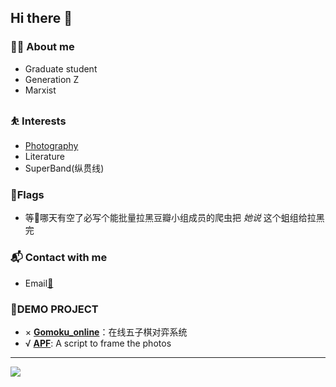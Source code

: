 ## Hi there 👋

<!--
**jinqimu/jinqimu** is a ✨ _special_ ✨ repository because its `README.md` (this file) appears on your GitHub profile.

Here are some ideas to get you started:

- 🔭 I’m currently working on ...
- 🌱 I’m currently learning ...
- 👯 I’m looking to collaborate on ...
- 🤔 I’m looking for help with ...
- 💬 Ask me about ...
- 📫 How to reach me: ...
- 😄 Pronouns: ...
- ⚡ Fun fact: ...
-->
### 👨‍💻 About me

* Graduate student
* Generation Z
* Marxist

### ⛹ Interests

* [Photography](https://jinqimublog.lofter.com/)
* Literature
* SuperBand(纵贯线)

### 🚩Flags

* 等👴哪天有空了必写个能批量拉黑豆瓣小组成员的爬虫把 *她说* 这个蛆组给拉黑完

### 📬 Contact with me

* Email[📧](mailto:jinqimu@outlook.com)

### 🧱DEMO PROJECT

* × **[Gomoku_online](https://jinqimu.github.io/game/)**：在线五子棋对弈系统
* √ **[APF](https://jinqimu.github.io/apf/)**: A script to frame the photos
-------------

![](https://github-readme-stats.vercel.app/api?username=jinqimu)
